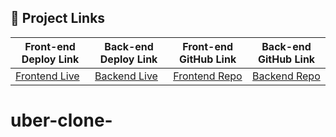 ## 🚀 Project Links

| Front-end Deploy Link | Back-end Deploy Link | Front-end GitHub Link | Back-end GitHub Link |
|------------------------|----------------------|-----------------------|-----------------------|
| [Frontend Live](https://your-frontend-link.com) | [Backend Live](https://your-backend-link.com) | [Frontend Repo](https://github.com/your-username/frontend-repo) | [Backend Repo](https://github.com/your-username/backend-repo) |
# uber-clone-
